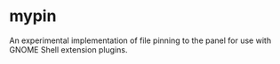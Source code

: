 # mypin
An experimental implementation of file pinning to the panel for use with GNOME Shell extension plugins.
